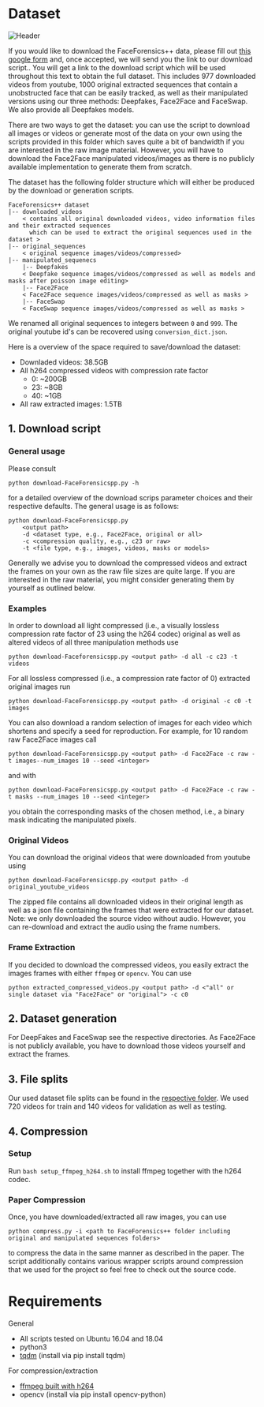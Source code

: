 # Dataset

![Header](../images/teaser.png)

If you would like to download the FaceForensics++ data, please fill out [this google form](https://docs.google.com/forms/d/e/1FAIpQLSdRRR3L5zAv6tQ_CKxmK4W96tAab_pfBu2EKAgQbeDVhmXagg/viewform) and, once accepted, we will send you the link to our download script.. You will get a link to the download script which will be used throughout this text to obtain the full dataset. This includes 977 downloaded videos from youtube, 1000 original extracted sequences that contain a unobstructed face that can be easily tracked, as well as their manipulated versions using our three methods: Deepfakes, Face2Face and FaceSwap. We also provide all Deepfakes models.

There are two ways to get the dataset: you can use the script to download all images or videos or generate most of the data on your own using the scripts provided in this folder which saves quite a bit of bandwidth if you are interested in the raw image material. However, you will have to download the Face2Face manipulated videos/images as there is no publicly available implementation to generate them from scratch. 

The dataset has the following folder structure which will either be produced by the download or generation scripts.

```shell
FaceForensics++ dataset
|-- downloaded_videos
    < contains all original downloaded videos, video information files and their extracted sequences
      which can be used to extract the original sequences used in the dataset >
|-- original_sequences
    < original sequence images/videos/compressed>
|-- manipulated_sequenecs
    |-- Deepfakes
    < Deepfake sequence images/videos/compressed as well as models and masks after poisson image editing>
    |-- Face2Face
    < Face2Face sequence images/videos/compressed as well as masks >
    |-- FaceSwap
    < FaceSwap sequence images/videos/compressed as well as masks >
```

We renamed all original sequences to integers between `0` and `999`. The original youtube id's can be recovered using `conversion_dict.json`.

Here is a overview of the space required to save/download the dataset:

- Downladed videos: 38.5GB
- All h264 compressed videos with compression rate factor
    - 0: ~200GB
    - 23: ~8GB
    - 40: ~1GB
- All raw extracted images: 1.5TB

## 1. Download script

### General usage
Please consult

`python download-FaceForensicspp.py -h`

for a detailed overview of the download scrips parameter choices and their respective defaults. The general usage is as follows:

```shell
python download-FaceForensicspp.py
    <output path>
    -d <dataset type, e.g., Face2Face, original or all>
    -c <compression quality, e.g., c23 or raw>
    -t <file type, e.g., images, videos, masks or models>
```

Generally we advise you to download the compressed videos and extract the frames on your own as the raw file sizes are quite large. If you are interested in the raw material, you might consider generating them by yourself as outlined below.

### Examples
In order to download all light compressed (i.e., a visually lossless compression rate factor of 23 using the h264 codec) original as well as altered videos of all three manipulation methods use

`python download-Faceforensicspp.py <output path> -d all -c c23 -t videos`

For all lossless compressed (i.e., a compression rate factor of 0) extracted original images run

`python download-FaceForensicspp.py <output path> -d original -c c0 -t images`

You can also download a random selection of images for each video which shortens and specify a seed for reproduction. For example, for 10 random raw Face2Face images call

`python download-FaceForensicspp.py <output path> -d Face2Face -c raw -t images--num_images 10 --seed <integer>`

and with

`python download-FaceForensicspp.py <output path> -d Face2Face -c raw -t masks --num_images 10 --seed <integer>`

you obtain the corresponding masks of the chosen method, i.e., a binary mask indicating the manipulated pixels.

### Original Videos

You can download the original videos that were downloaded from youtube using

`python download-FaceForensicspp.py <output path> -d original_youtube_videos`

The zipped file contains all downloaded videos in their original length as well as a json file containing the frames that were extracted for our dataset. Note: we only downloaded the source video without audio. However, you can re-download and extract the audio using the frame numbers.

### Frame Extraction

If you decided to download the compressed videos, you easily extract the images frames with either `ffmpeg` or `opencv`. You can use

`python extracted_compressed_videos.py <output path> -d <"all" or single dataset via "Face2Face" or "original"> -c c0`

## 2. Dataset generation

For DeepFakes and FaceSwap see the respective directories. As Face2Face is not publicly available, you have to download those videos yourself and extract the frames. 

## 3. File splits

Our used dataset file splits can be found in the [respective folder](splits). We used 720 videos for train and 140 videos for validation as well as testing.

## 4. Compression

### Setup

Run `bash setup_ffmpeg_h264.sh` to install ffmpeg together with the h264 codec.

### Paper Compression

Once, you have downloaded/extracted all raw images, you can use

`python compress.py
    -i <path to FaceForensics++ folder including original and manipulated sequences folders>`

to compress the data in the same manner as described in the paper. The script additionally contains various wrapper scripts around compression that we used for the project so feel free to check out the source code.

# Requirements

General
- All scripts tested on Ubuntu 16.04 and 18.04
- python3
- [tqdm](https://github.com/tqdm/tqdm) (install via pip install tqdm)

For compression/extraction
- [ffmpeg built with h264](https://trac.ffmpeg.org/wiki/CompilationGuide/Ubuntu)
- opencv (install via  pip install opencv-python)

